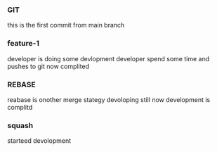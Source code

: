 ### GIT
this is the first commit from main branch

### feature-1
developer is doing some devlopment
developer spend some time and pushes to  git 
now complited

### REBASE
reabase is onother merge stategy
devoloping still
now development is complitd

### squash
starteed devolopment